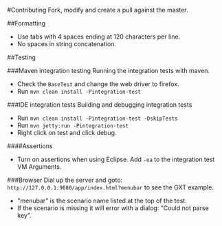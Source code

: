 #Contributing
Fork, modify and create a pull against the master. 


##Formatting
* Use tabs with 4 spaces ending at 120 characters per line. 
* No spaces in string concatenation. 


##Testing

###Maven integration testing
Running the integration tests with maven.

* Check the `BaseTest` and change the web driver to firefox.
* Run `mvn clean install -Pintegration-test`

###IDE integration tests
Building and debugging integration tests

* Run `mvn clean install -Pintegration-test -DskipTests`
* Run `mvn jetty:run -Pintegration-test`
* Right click on test and click debug. 

####Assertions
* Turn on assertions when using Eclipse. Add `-ea` to the integration test VM Arguments.

###Browser
Dial up the server and goto: `http://127.0.0.1:9080/app/index.html?menubar` to see the GXT example.

* "menubar" is the scenario name listed at the top of the test. 
* If the scenario is missing it will error with a dialog: "Could not parse key".
